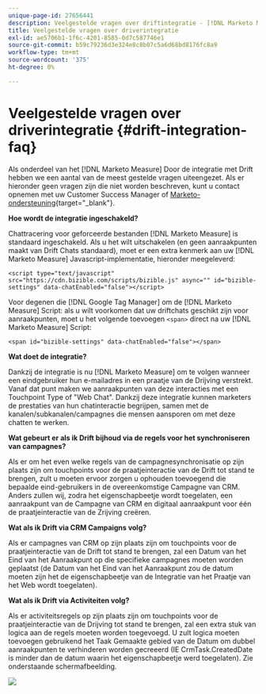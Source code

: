 ```yaml
---
unique-page-id: 27656441
description: Veelgestelde vragen over driftintegratie - [!DNL Marketo Measure] - Productdocumentatie
title: Veelgestelde vragen over driverintegratie
exl-id: ae5706b1-1f6c-4201-8585-0d7c587746e1
source-git-commit: b59c79236d3e324e8c8b07c5a6d68bd8176fc8a9
workflow-type: tm+mt
source-wordcount: '375'
ht-degree: 0%

---
```


# Veelgestelde vragen over driverintegratie {#drift-integration-faq}

Als onderdeel van het [!DNL Marketo Measure] Door de integratie met Drift hebben we een aantal van de meest gestelde vragen uiteengezet. Als er hieronder geen vragen zijn die niet worden beschreven, kunt u contact opnemen met uw Customer Success Manager of [Marketo-ondersteuning](https://nation.marketo.com/t5/support/ct-p/Support){target=&quot;_blank&quot;}.

**Hoe wordt de integratie ingeschakeld?**

Chattracering voor geforceerde bestanden [!DNL Marketo Measure] is standaard ingeschakeld. Als u het wilt uitschakelen (en geen aanraakpunten maakt van Drift Chats standaard), moet er een extra kenmerk aan uw [!DNL Marketo Measure] Javascript-implementatie, hieronder meegeleverd:

`<script type="text/javascript" src="https://cdn.bizible.com/scripts/bizible.js" async="" id="bizible-settings" data-chatEnabled="false"></script>`

Voor degenen die [!DNL Google Tag Manager] om de [!DNL Marketo Measure] Script: als u wilt voorkomen dat uw driftchats geschikt zijn voor aanraakpunten, moet u het volgende toevoegen `<span>` direct na uw [!DNL Marketo Measure] Script:

`<span id="bizible-settings" data-chatEnabled="false"></span>`

**Wat doet de integratie?**

Dankzij de integratie is nu [!DNL Marketo Measure] om te volgen wanneer een eindgebruiker hun e-mailadres in een praatje van de Drijving verstrekt. Vanaf dat punt maken we aanraakpunten van deze interacties met een Touchpoint Type of &quot;Web Chat&quot;. Dankzij deze integratie kunnen marketers de prestaties van hun chatinteractie begrijpen, samen met de kanalen/subkanalen/campagnes die mensen aansporen om met deze chatten te werken.

**Wat gebeurt er als ik Drift bijhoud via de regels voor het synchroniseren van campagnes?**

Als er om het even welke regels van de campagnesynchronisatie op zijn plaats zijn om touchpoints voor de praatjeinteractie van de Drift tot stand te brengen, zult u moeten ervoor zorgen u ophouden toevoegend die bepaalde eind-gebruikers in de overeenkomstige Campagne van CRM. Anders zullen wij, zodra het eigenschapbeetje wordt toegelaten, een aanraakpunt van de Campagne van CRM en digitaal aanraakpunt voor één de praatjeinteractie van de Zrijving creëren.

**Wat als ik Drift via CRM Campaigns volg?**

Als er campagnes van CRM op zijn plaats zijn om touchpoints voor de praatjeinteractie van de Drift tot stand te brengen, zal een Datum van het Eind van het Aanraakpunt op die specifieke campagnes moeten worden geplaatst (de Datum van het Eind van het Aanraakpunt zou de datum moeten zijn het de eigenschapbeetje van de Integratie van het Praatje van het Web wordt toegelaten).

**Wat als ik Drift via Activiteiten volg?**

Als er activiteitsregels op zijn plaats zijn om touchpoints voor de praatjeinteractie van de Drijving tot stand te brengen, zal een extra stuk van logica aan de regels moeten worden toegevoegd. U zult logica moeten toevoegen gebruikend het Taak Gemaakte gebied van de Datum om dubbel aanraakpunten te verhinderen worden gecreeerd (IE CrmTask.CreatedDate is minder dan de datum waarin het eigenschapbeetje werd toegelaten). Zie onderstaande schermafbeelding.

![](assets/activity-rule-drift.png)
